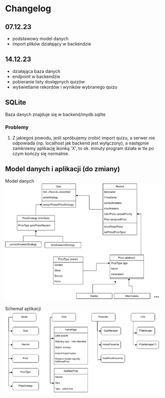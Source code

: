 # Changelog
## 07.12.23
 - podstawowy model danych
 - import plików działający w backendzie
 
## 14.12.23
 - działająca baza danych
 - endpoint w backendzie
 - pobieranie listy dostępnych quizów
 - wyświetlanie rekordów i wyników wybranego quizu
 

## SQLite
Baza danych znajduje się w backend/mydb.sqlite

### Problemy

1. Z jakiegoś powodu, jeśli spróbujemy zrobić import quizu, a serwer nie odpowiada (np. localhost jak backend jest wyłączony),
a następnie zamkniemy aplikację ikonką 'X', to ok. minuty program działa w tle po czym kończy się normalnie.

## Model danych i aplikacji (do zmiany)
Model danych
![Model](docs/ModelDanych.jpg)

Schemat aplikacji
![Schemat aplikacji](docs/AppSchematics.jpg)

